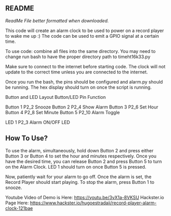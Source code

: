 README
-------------------------------
*ReadMe File better formatted when downloaded.*

This code will create an alarm clock to be used to power on a record player to wake me up :)
The code can be used to emit a GPIO signal at a certain time.

To use code: combine all files into the same directory. You may need to change run bash to have the proper directory path to timeht16k33.py

Make sure to connect to the internet before starting code. 
The clock will not update to the correct time unless you are connected to the internet.

Once you run the bash, the pins should be configured and alarm.py should be running.
The hex display should turn on once the script is running.

Button and LED Layout
Button/LED           Pin         Function

Button 1             P2_2        Snooze
Button 2             P2_4        Show Alarm
Button 3             P2_6        Set Hour
Button 4             P2_8        Set Minute
Button 5             P2_10       Alarm Toggle

LED 1                P2_3        Alarm ON/OFF LED

How To Use?
------------------------------
To use the alarm, simultaneously, hold down Button 2 and press either Button 3 or Button 4 to set the hour and minutes respectively.
Once you have the desired time, you can release Button 2 and press Button 5 to turn on the Alarm Clock.
LED 1 should turn on once Button 5 is pressed.

Now, patiently wait for your alarm to go off. Once the alarm is set, the Record Player should start playing. 
To stop the alarm, press Button 1 to snooze. 

Youtube Video of Demo is Here: https://youtu.be/3vX1a-8VKSU
Hackster.io Page Here: https://www.hackster.io/hugoestradaii/record-player-alarm-clock-121bae
